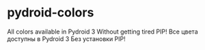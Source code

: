 # pydroid-colors
All colors available in Pydroid 3 Without getting tired PIP!
Все цвета доступны в Pydroid 3 Без установки PIP!
